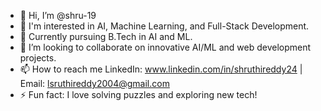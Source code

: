 - 👋 Hi, I’m @shru-19
- 👀 I'm interested in AI, Machine Learning, and Full-Stack Development.
- 🌱 Currently pursuing B.Tech in AI and ML.
- 💞️ I’m looking to collaborate on innovative AI/ML and web development projects.
- 📫 How to reach me LinkedIn: www.linkedin.com/in/shruthireddy24 | Email: lsruthireddy2004@gmail.com
- ⚡ Fun fact: I love solving puzzles and exploring new tech!

<!---
shru-19/shru-19 is a ✨ special ✨ repository because its `README.md` (this file) appears on your GitHub profile.
You can click the Preview link to take a look at your changes.
--->
